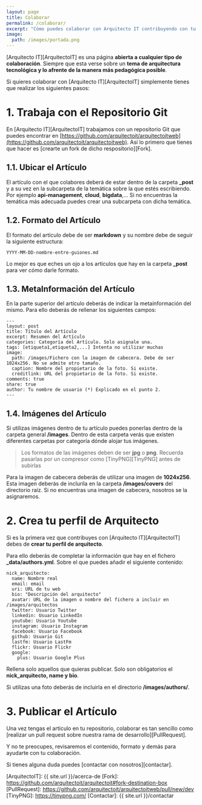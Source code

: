 ```yaml
---
layout: page
title: Colaborar
permalink: /colaborar/
excerpt: "Cómo puedes colaborar con Arquitecto IT contribuyendo con tu contenido."
image:
  path: /images/portada.png
---
```


[Arquitecto IT][ArquitectoIT] es una página **abierta a cualquier tipo de colaboración**. Siempre que esta verse sobre un **tema de arquitectura tecnológica y lo afrente de la manera más pedagógica posible**.

Si quieres colaborar con [Arquitecto IT][ArquitectoIT] simplemente tienes que realizar los siguientes pasos:

# 1. Trabaja con el Repositorio Git
En [Arquitecto IT][ArquitectoIT] trabajamos con un repositorio Git que puedes encontrar en [https://github.com/arquitectoit/arquitectoitweb](https://github.com/arquitectoit/arquitectoitweb). Así lo primero que tienes que hacer es [crearte un fork de dicho respositorio][Fork].


## 1.1. Ubicar el Artículo
El artículo con el que colabores deberá de estar dentro de la carpeta **_post** y a su vez en la subcarpeta de la temática sobre la que estés escribiendo. Por ejemplo **api-management**, **cloud**, **bigdata**,... Si no encuentras la temática más adecuada puedes crear una subcarpeta con dicha temática.

## 1.2. Formato del Artículo
El formato del artículo debe de ser **markdown** y su nombre debe de seguir la siguiente estructura:

~~~
YYYY-MM-DD-nombre-entre-guiones.md
~~~

Lo mejor es que eches un ojo a los artículos que hay en la carpeta **_post** para ver cómo darle formato.

## 1.3. MetaInformación del Artículo
En la parte superior del artículo deberás de indicar la metainformación del mismo. Para ello deberás de rellenar los siguientes campos:

~~~
---
layout: post
title: Título del Artículo
excerpt: Resumen del Artículo
categories: Categoría del Artículo. Solo asignale una.
tags: [etiqueta1,etiqueta2,...] Intenta no utilizar muchas
image:
  path: /images/Fichero con la imagen de cabecera. Debe de ser 1024x256. No se admite otro tamaño.
  caption: Nombre del propietario de la foto. Si existe.
  creditlink: URL del propietario de la foto. Si existe.
comments: true
share: true
author: Tu nombre de usuario (*) Explicado en el punto 2.
---
~~~

## 1.4. Imágenes del Artículo
Si utilizas imágenes dentro de tu artículo puedes ponerlas dentro de la carpeta general **/images**. Dentro de esta carpeta verás que existen diferentes carpetas por categoría dónde alojar tus imágenes.

> Los formatos de las imágenes deben de ser **jpg** o **png**. Recuerda pasarlas por un compresor como [TinyPNG][TinyPNG] antes de subirlas

Para la imagen de cabecera deberás de utilizar una imagen de **1024x256**. Esta imagen deberás de inclurila en la carpeta **/images/covers** del directorio raíz. Si no encuentras una imagen de cabecera, nosotros se la asignaremos.

# 2. Crea tu perfil de Arquitecto
Si es la primera vez que contribuyes con [Arquitecto IT][ArquitectoIT] debes de **crear tu perfil de arquitecto**.

Para ello deberás de completar la información que hay en el fichero **_data/authors.yml**. Sobre el que puedes añadir el siguiente contenido:

~~~
nick_arquitecto:
  name: Nombre real
  email: email
  uri: URL de tu web
  bio: "Descripción del arquitecto"
  avatar: URL de la imagen o nombre del fichero a incluir en /images/arquitectos
  twitter: Usuario Twitter
  linkedin: Usuario LinkedIn
  youtube: Usuario Youtube
  instagram: Usuario Instagram
  facebook: Usuario Facebook
  github: Usuario Git
  lastfm: Usuario LastFm
  flickr: Usuario Flickr
  google:
    plus: Usuario Google Plus
~~~

Rellena solo aquellos que quieras publicar. Solo son obligatorios el **nick_arquitecto, name y bio**.

Si utilizas una foto deberás de incluirla en el directorio **/images/authors/**.

# 3. Publicar el Artículo
Una vez tengas el artículo en tu repositorio, colaborar es tan sencillo como [realizar un pull request sobre nuestra rama de desarrollo][PullRequest].

Y no te preocupes, revisaremos el contenido, formato y demás para ayudarte con tu colaboración.

Si tienes alguna duda puedes [contactar con nosotros][contactar].

[ArquitectoIT]: {{ site.url }}/acerca-de
[Fork]: https://github.com/arquitectoit/arquitectoit#fork-destination-box
[PullRequest]: https://github.com/arquitectoit/arquitectoitweb/pull/new/dev
[TinyPNG]: https://tinypng.com/
[Contactar]: {{ site.url }}/contactar
